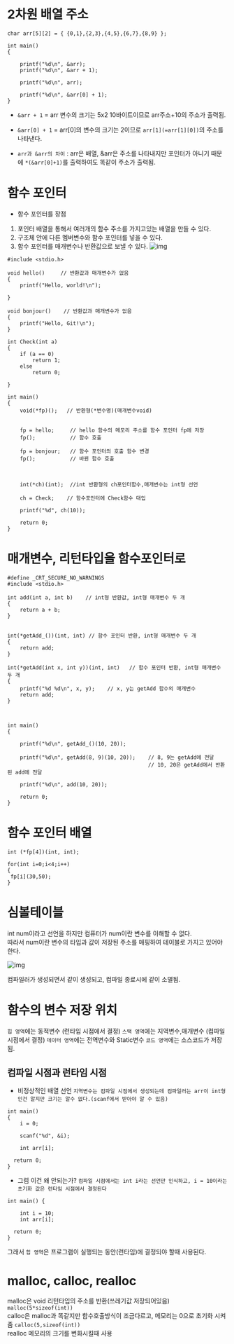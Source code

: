 # 2차원 배열 주소 
```
char arr[5][2] = { {0,1},{2,3},{4,5},{6,7},{8,9} };

int main()
{

	printf("%d\n", &arr);
	printf("%d\n", &arr + 1);

	printf("%d\n", arr);

	printf("%d\n", &arr[0] + 1);
}
```

- `&arr + 1` = arr 변수의 크기는 5x2 10바이트이므로 arr주소+10의 주소가 출력됨.
- `&arr[0] + 1`  = arr[0]의 변수의 크기는 2이므로 `arr[1](=arr[1][0])`의 주소를 나타낸다. 

- `arr과 &arr의 차이` : arr은 배열, &arr은 주소를 나타내지만 포인터가 아니기 때문에 `*(&arr[0]+1)`를 출력하여도 똑같이 주소가 출력됨.


# 함수 포인터

- 함수 포인터를 장점
1. 포인터 배열을 통해서 여러개의 함수 주소를 가지고있는 배열을 만들 수 있다.
2. 구조체 안에 다른 멤버변수와 함수 포인터를 넣을 수 있다. 
3. 함수 포인터를 매개변수나 반환값으로 보낼 수 있다. 
![img](https://dojang.io/pluginfile.php/655/mod_page/content/17/unit68-1.png)


```
#include <stdio.h>

void hello()     // 반환값과 매개변수가 없음
{
	printf("Hello, world!\n");

}

void bonjour()    // 반환값과 매개변수가 없음
{
	printf("Hello, Git!\n");
}

int Check(int a)
{
	if (a == 0)
		return 1;
	else
		return 0;
		
}

int main()
{
	void(*fp)();   // 반환형(*변수명)(매개변수void) 
		

	fp = hello;     // hello 함수의 메모리 주소를 함수 포인터 fp에 저장
	fp();           // 함수 호출

	fp = bonjour;   // 함수 포인터의 호출 함수 변경
	fp();           // 바뀐 함수 호출



	int(*ch)(int);	//int 반환형의 ch포인터함수,매개변수는 int형 선언 

	ch = Check;    // 함수포인터에 Check함수 대입

	printf("%d", ch(10));

	return 0;
}

```


# 매개변수, 리턴타입을 함수포인터로 
```
#define _CRT_SECURE_NO_WARNINGS
#include <stdio.h>

int add(int a, int b)    // int형 반환값, int형 매개변수 두 개
{
	return a + b;
}


int(*getAdd_())(int, int) // 함수 포인터 반환, int형 매개변수 두 개
{
	return add;
}

int(*getAdd(int x, int y))(int, int)   // 함수 포인터 반환, int형 매개변수 두 개
{
	printf("%d %d\n", x, y);    // x, y는 getAdd 함수의 매개변수
	return add;
}



int main()
{

	printf("%d\n", getAdd_()(10, 20));

	printf("%d\n", getAdd(8, 9)(10, 20));    // 8, 9는 getAdd에 전달
											 // 10, 20은 getAdd에서 반환된 add에 전달

	printf("%d\n", add(10, 20));

	return 0;
}
```

# 함수 포인터 배열

```
int (*fp[4])(int, int);

for(int i=0;i<4;i++)
{
 fp[i](30,50);
}

```



# 심볼테이블

int num이라고 선언을 하지만 컴퓨터가 num이란 변수를 이해할 수 없다.<br>
따라서 num이란 변수의 타입과 값이 저장된 주소를 매핑하여 테이블로 가지고 있어야 한다.<br>

![img](https://t1.daumcdn.net/cfile/tistory/153961354D9D78CD2D) <br>

컴파일러가 생성되면서 같이 생성되고, 컴파일 종료시에 같이 소멸됨. <br>


# 함수의 변수 저장 위치
`힙 영역`에는 동적변수  (런타임 시점에서 결정)
`스택 영역`에는 지역변수,매개변수 (컴파일 시점에서 결정)
`데이터 영역`에는 전역변수와 Static변수
`코드 영역`에는 소스코드가 저장됨.

## 컴파일 시점과 런타임 시점

- 비정상적인 배열 선언
`지역변수는 컴파일 시점에서 생성되는데 컴파일러는 arr이 int형인건 알지만 크기는 알수 없다.(scanf에서 받아야 알 수 있음)`
```
int main()
{ 
	i = 0; 	
	
	scanf("%d", &i); 
	
	int arr[i];
	
  return 0;
}

```



- 그럼 이건 왜 안되는가?
`컴파일 시점에서는 int i라는 선언만 인식하고, i = 10이라는 초기화 값은 런타임 시점에서 결정된다`

```
int main() {

	int i = 10; 
	int arr[i];
	
  return 0; 
}
```

그래서 `힙 영역`은 프로그램이 실행되는 동안(런타임)에 결정되야 할때 사용된다.


# malloc, calloc, realloc
malloc은 void 리턴타입의 주소를 반환(쓰레기값 저장되어있음) `malloc(5*sizeof(int))`  
calloc은 malloc과 똑같지만 함수호출방식이 조금다르고, 메모리는 0으로 초기화 시켜줌 `calloc(5,sizeof(int))`  
realloc 메모리의 크기를 변화시킬때 사용  



	

